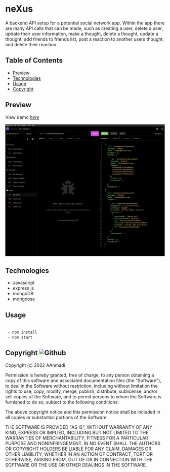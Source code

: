 # neXus
A backend API setup for a potential social network app. Within the app there are many API calls that can be made, such as creating a user, delete a user, update their user information, make a thought, delete a thought, update a thought, add friends to friends list, post a reaction to another users thought, and delete their reaction.

## Table of Contents
* [Preview](#Preview)
* [Technologies](#Technologies)
* [Usage](#Usage)
* [Copyright](#Copyright)


 ## Preview 
View demo [_here_](https://drive.google.com/file/d/1wXtrBUhgDWnY_ZKDCM8gQ6bZkRLzr7ry/view)

![](Public/Images/Screenshot1.JPG)

## Technologies
* Javascript
* express js
* mongoDB
* mongoose


## Usage
````

 - npm install
 - npm start

 ````


## Copyright ![Github](https://img.shields.io/github/license/abstrack5/neXus)
Copyright (c) 2022 AAhmadi

Permission is hereby granted, free of charge, to any person obtaining a copy
of this software and associated documentation files (the "Software"), to deal
in the Software without restriction, including without limitation the rights
to use, copy, modify, merge, publish, distribute, sublicense, and/or sell
copies of the Software, and to permit persons to whom the Software is
furnished to do so, subject to the following conditions:

The above copyright notice and this permission notice shall be included in all
copies or substantial portions of the Software.

THE SOFTWARE IS PROVIDED "AS IS", WITHOUT WARRANTY OF ANY KIND, EXPRESS OR
IMPLIED, INCLUDING BUT NOT LIMITED TO THE WARRANTIES OF MERCHANTABILITY,
FITNESS FOR A PARTICULAR PURPOSE AND NONINFRINGEMENT. IN NO EVENT SHALL THE
AUTHORS OR COPYRIGHT HOLDERS BE LIABLE FOR ANY CLAIM, DAMAGES OR OTHER
LIABILITY, WHETHER IN AN ACTION OF CONTRACT, TORT OR OTHERWISE, ARISING FROM,
OUT OF OR IN CONNECTION WITH THE SOFTWARE OR THE USE OR OTHER DEALINGS IN THE
SOFTWARE.
